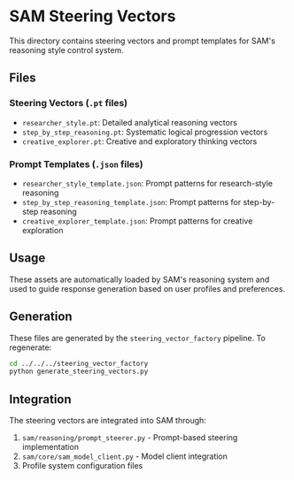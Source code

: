 # SAM Steering Vectors

This directory contains steering vectors and prompt templates for SAM's reasoning style control system.

## Files

### Steering Vectors (`.pt` files)
- `researcher_style.pt`: Detailed analytical reasoning vectors
- `step_by_step_reasoning.pt`: Systematic logical progression vectors  
- `creative_explorer.pt`: Creative and exploratory thinking vectors

### Prompt Templates (`.json` files)
- `researcher_style_template.json`: Prompt patterns for research-style reasoning
- `step_by_step_reasoning_template.json`: Prompt patterns for step-by-step reasoning
- `creative_explorer_template.json`: Prompt patterns for creative exploration

## Usage

These assets are automatically loaded by SAM's reasoning system and used to guide response generation based on user profiles and preferences.

## Generation

These files are generated by the `steering_vector_factory` pipeline. To regenerate:

```bash
cd ../../../steering_vector_factory
python generate_steering_vectors.py
```

## Integration

The steering vectors are integrated into SAM through:
1. `sam/reasoning/prompt_steerer.py` - Prompt-based steering implementation
2. `sam/core/sam_model_client.py` - Model client integration
3. Profile system configuration files
